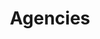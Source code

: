 ---
title: Agencies
description: View all the Vtuber agencies!
pubDate: 2023-12-01T16:37:41.978Z
---